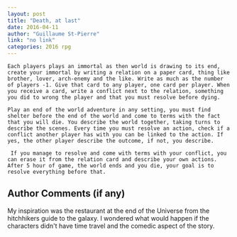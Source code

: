 ```yaml
---
layout: post
title: "Death, at last"
date: 2016-04-11
author: "Guillaume St-Pierre"
link: "no link"
categories: 2016 rpg
---
```

```
Each players plays an immortal as then world is drawing to its end, create your immortal by writing a relation on a paper card, thing like brother, lover, arch-enemy and the like. Write as much as the number of players -1. Give that card to any player, one card per player. When you receive a card, write a conflict next to the relation, something you did to wrong the player and that you must resolve before dying.

Play an end of the world adventure in any setting, you must find shelter before the end of the world and come to terms with the fact that you will die. You describe the world together, taking turns to describe the scenes. Every time you must resolve an action, check if a conflict another player has with you can be linked to the action. If yes, the other player describe the outcome, if not, you describe.

 If you manage to resolve and come with terms with your conflict, you can erase it from the relation card and describe your own actions. After 5 hour of game, the world ends and you die, your goal is to resolve everything before that.
```
## Author Comments (if any)

My inspiration was the restaurant at the end of the Universe from the hitchhikers guide to the galaxy. I wondered what would happen if the characters didn't have time travel and the comedic aspect of the story.
